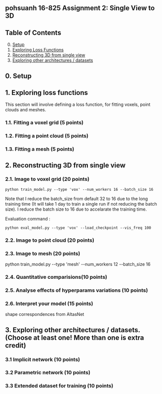 ## pohsuanh 16-825 Assignment 2: Single View to 3D



## Table of Contents
0. [Setup](#0-setup)
1. [Exploring Loss Functions](#1-exploring-loss-functions)
2. [Reconstructing 3D from single view](#2-reconstructing-3d-from-single-view)
3. [Exploring other architectures / datasets](#3-exploring-other-architectures--datasets-choose-at-least-one-more-than-one-is-extra-credit)
## 0. Setup

## 1. Exploring loss functions
This section will involve defining a loss function, for fitting voxels, point clouds and meshes.

### 1.1. Fitting a voxel grid (5 points)


### 1.2. Fitting a point cloud (5 points)


### 1.3. Fitting a mesh (5 points)


## 2. Reconstructing 3D from single view


### 2.1. Image to voxel grid (20 points)
```
python train_model.py --type 'vox' --num_workers 16 --batch_size 16
```

Note that I reduce the batch_size from default 32 to 16 due to the long training time (It will take 1 day to train a single run if not reducing the batch size). I reduce the batch size to 16 due to accelarate the training time.

Evaluation command :
```
python eval_model.py --type 'vox' --load_checkpoint --vis_freq 100
```


### 2.2. Image to point cloud (20 points)



### 2.3. Image to mesh (20 points)
python train_model.py --type 'mesh' --num_workers 12 --batch_size 16


### 2.4. Quantitative comparisions(10 points)


### 2.5. Analyse effects of hyperparams variations (10 points)


### 2.6. Interpret your model (15 points)
shape correspondences from AltasNet

## 3. Exploring other architectures / datasets. (Choose at least one! More than one is extra credit)

### 3.1 Implicit network (10 points)


### 3.2 Parametric network (10 points)


### 3.3 Extended dataset for training (10 points)
